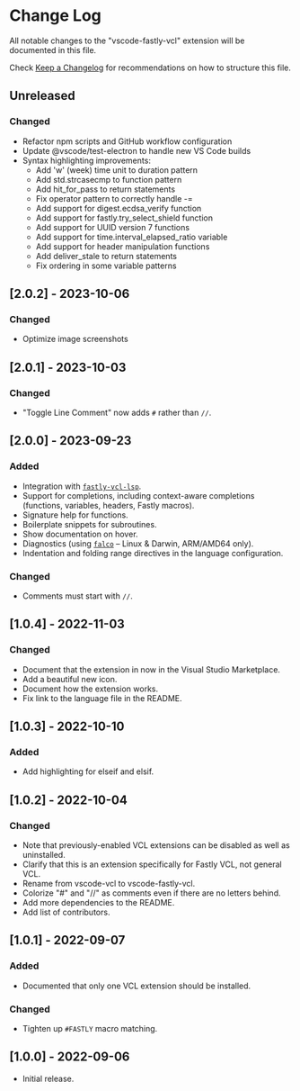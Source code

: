 # Change Log

All notable changes to the "vscode-fastly-vcl" extension will be documented in this file.

Check [Keep a Changelog](http://keepachangelog.com/) for recommendations on how to structure this file.

## Unreleased

### Changed

- Refactor npm scripts and GitHub workflow configuration
- Update @vscode/test-electron to handle new VS Code builds
- Syntax highlighting improvements:
  - Add 'w' (week) time unit to duration pattern
  - Add std.strcasecmp to function pattern
  - Add hit_for_pass to return statements
  - Fix operator pattern to correctly handle -=
  - Add support for digest.ecdsa_verify function
  - Add support for fastly.try_select_shield function
  - Add support for UUID version 7 functions
  - Add support for time.interval_elapsed_ratio variable
  - Add support for header manipulation functions
  - Add deliver_stale to return statements
  - Fix ordering in some variable patterns

## [2.0.2] - 2023-10-06

### Changed

- Optimize image screenshots

## [2.0.1] - 2023-10-03

### Changed

- "Toggle Line Comment" now adds `#` rather than `//`.

## [2.0.0] - 2023-09-23

### Added

- Integration with [`fastly-vcl-lsp`](https://www.npmjs.com/package/fastly-vcl-lsp).
- Support for completions, including context-aware completions (functions, variables, headers, Fastly macros).
- Signature help for functions.
- Boilerplate snippets for subroutines.
- Show documentation on hover.
- Diagnostics (using [`falco`](https://github.com/ysugimoto/falco) – Linux & Darwin, ARM/AMD64 only).
- Indentation and folding range directives in the language configuration.

### Changed

- Comments must start with `//`.

## [1.0.4] - 2022-11-03

### Changed

- Document that the extension in now in the Visual Studio Marketplace.
- Add a beautiful new icon.
- Document how the extension works.
- Fix link to the language file in the README.

## [1.0.3] - 2022-10-10

### Added

- Add highlighting for elseif and elsif.

## [1.0.2] - 2022-10-04

### Changed

- Note that previously-enabled VCL extensions can be disabled as well as uninstalled.
- Clarify that this is an extension specifically for Fastly VCL, not general VCL.
- Rename from vscode-vcl to vscode-fastly-vcl.
- Colorize "#" and "//" as comments even if there are no letters behind.
- Add more dependencies to the README.
- Add list of contributors.

## [1.0.1] - 2022-09-07

### Added

- Documented that only one VCL extension should be installed.

### Changed

- Tighten up `#FASTLY` macro matching.

## [1.0.0] - 2022-09-06

- Initial release.
